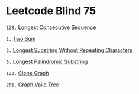 # Leetcode Blind 75

`128.` [Longest Consecutive Sequence](https://leetcode.com/problems/longest-consecutive-sequence/?envType=problem-list-v2&envId=p8ibwjpv)

`1.` [Two Sum](https://leetcode.com/problems/two-sum/?envType=problem-list-v2&envId=p8ibwjpv)

`3.` [Longest Substring Without Repeating Characters](https://leetcode.com/problems/longest-substring-without-repeating-characters/description/?envType=problem-list-v2&envId=p8ibwjpv)

`5.` [Longest Palindromic Substring](https://leetcode.com/problems/longest-palindromic-substring/description/?envType=problem-list-v2&envId=p8ibwjpv)

`133.` [Clone Graph](https://leetcode.com/problems/clone-graph/description/?envType=problem-list-v2&envId=p8ibwjpv)

`261.` [Graph Valid Tree](https://leetcode.com/problems/graph-valid-tree/description/?envType=problem-list-v2&envId=p8ibwjpv)